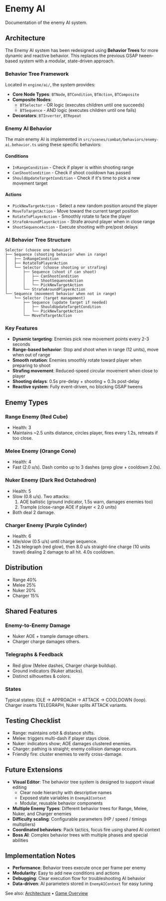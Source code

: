 # Enemy AI

Documentation of the enemy AI system.

## Architecture

The Enemy AI system has been redesigned using **Behavior Trees** for more dynamic and reactive behavior. This replaces the previous GSAP tween-based system with a modular, state-driven approach.

### Behavior Tree Framework

Located in `engine/ai/`, the system provides:

- **Core Node Types**: `BTNode`, `BTCondition`, `BTAction`, `BTComposite`
- **Composite Nodes**: 
  - `BTSelector` - OR logic (executes children until one succeeds)
  - `BTSequence` - AND logic (executes children until one fails)
- **Decorators**: `BTInverter`, `BTRepeat`

### Enemy AI Behavior

The main enemy AI is implemented in `src/scenes/combat/behaviors/enemy-ai.behavior.ts` using these specific behaviors:

#### Conditions
- `InRangeCondition` - Check if player is within shooting range
- `CanShootCondition` - Check if shoot cooldown has passed
- `ShouldUpdateTargetCondition` - Check if it's time to pick a new movement target

#### Actions  
- `PickNewTargetAction` - Select a new random position around the player
- `MoveToTargetAction` - Move toward the current target position
- `RotateToPlayerAction` - Smoothly rotate to face the player
- `StrafeAroundPlayerAction` - Strafe around player when in close range
- `ShootSequenceAction` - Execute shooting with pre/post delays

### AI Behavior Tree Structure

```
Selector (choose one behavior)
├── Sequence (shooting behavior when in range)
│   ├── InRangeCondition
│   ├── RotateToPlayerAction  
│   └── Selector (choose shooting or strafing)
│       ├── Sequence (shoot if can shoot)
│       │   ├── CanShootCondition
│       │   ├── ShootSequenceAction
│       │   └── PickNewTargetAction
│       └── StrafeAroundPlayerAction
└── Sequence (movement behavior when not in range)
    └── Selector (target management)
        ├── Sequence (update target if needed)
        │   ├── ShouldUpdateTargetCondition
        │   └── PickNewTargetAction
        └── MoveToTargetAction
```

### Key Features

- **Dynamic targeting**: Enemies pick new movement points every 2-3 seconds
- **Range-based behavior**: Stop and shoot when in range (12 units), move when out of range
- **Smooth rotation**: Enemies smoothly rotate toward player when preparing to shoot
- **Strafing movement**: Reduced-speed circular movement when close to player
- **Shooting delays**: 0.5s pre-delay + shooting + 0.3s post-delay
- **Reactive system**: Fully event-driven, no blocking GSAP tweens

## Enemy Types

### Range Enemy (Red Cube)

- Health: 3
- Maintains ~2.5 units distance, circles player, fires every 1.2s, retreats if too close.

### Melee Enemy (Orange Cone)

- Health: 4
- Fast (2.0 u/s). Dash combo up to 3 dashes (prep glow + cooldown 2.0s).

### Nuker Enemy (Dark Red Octahedron)

- Health: 5
- Slow (0.8 u/s). Two attacks:
  1. AOE ballistic (ground indicator, 1.5s warn, damages enemies too)
  2. Trample (close-range AOE if player < 2.0 units)
- Both deal 2 damage.

### Charger Enemy (Purple Cylinder)

- Health: 6
- Idle/slow (0.5 u/s) until charge sequence.
- 1.2s telegraph (red glow), then 8.0 u/s straight-line charge (10 units travel) dealing 2 damage to all hit. 4.0s cooldown.

## Distribution

- Range 40%
- Melee 25%
- Nuker 20%
- Charger 15%

## Shared Features

### Enemy-to-Enemy Damage

- Nuker AOE + trample damage others.
- Charger charge damages others.

### Telegraphs & Feedback

- Red glow (Melee dashes, Charger charge buildup).
- Ground indicators (Nuker attacks).
- Distinct silhouettes & colors.

### States

Typical states: IDLE → APPROACH → ATTACK → COOLDOWN (loop). Charger inserts TELEGRAPH, Nuker splits ATTACK variants.

## Testing Checklist

- Range: maintains orbit & distance shifts.
- Melee: triggers multi-dash if player stays close.
- Nuker: indicators show; AOE damages clustered enemies.
- Charger: pathing is straight; enemy collision damage occurs.
- Friendly fire: cluster enemies to verify cross-damage.

## Future Extensions

- **Visual Editor**: The behavior tree system is designed to support visual editing
  - Clear node hierarchy with descriptive names
  - Exposed state variables in `EnemyAIContext`
  - Modular, reusable behavior components
- **Multiple Enemy Types**: Different behavior trees for Range, Melee, Nuker, and Charger enemies
- **Difficulty scaling**: Configurable parameters (HP / speed / timings multipliers)
- **Coordinated behaviors**: Pack tactics, focus fire using shared AI context
- **Boss AI**: Complex behavior trees with multiple phases and special abilities

## Implementation Notes

- **Performance**: Behavior trees execute once per frame per enemy
- **Modularity**: Easy to add new conditions and actions
- **Debugging**: Clear execution flow for troubleshooting AI behavior
- **Data-driven**: AI parameters stored in `EnemyAIContext` for easy tuning

See also: [Architecture](./Architecture.md) • [Game Overview](./GameInfo.md)
